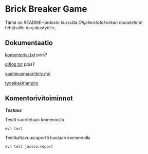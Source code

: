 # Brick Breaker Game

Tämä on README-tiedosto kurssilla *Ohjelmistotekniikan menetelmät* tehtävälle harjoitustyölle..

## Dokumentaatio

[komentorivi.txt](https://github.com/danieladasilva/otm-harjoitustyo/blob/master/laskarit/viikko1/komentorivi.txt) pois?

[gitlog.txt](https://github.com/danieladasilva/otm-harjoitustyo/blob/master/laskarit/viikko1/gitlog.txt) pois?

[vaatimusmaarittely.md](https://github.com/danieladasilva/otm-harjoitustyo/blob/master/dokumentointi/vaatimusmaarittely.md)

[tyoaikakirjanpito](https://github.com/danieladasilva/otm-harjoitustyo/blob/master/dokumentointi/tyoaikakirjanpito.md)


## Komentorivitoiminnot

***Testaus***

Testit suoritetaan komennolla
```
mvn test
```
Testikattavuusraportti luodaan komennolla
```
mvn test jacoco:report
```
